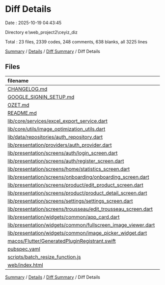# Diff Details

Date : 2025-10-19 04:43:45

Directory e:\\web_project2\\ceyiz_diz

Total : 23 files,  2339 codes, 248 comments, 638 blanks, all 3225 lines

[Summary](results.md) / [Details](details.md) / [Diff Summary](diff.md) / Diff Details

## Files
| filename | language | code | comment | blank | total |
| :--- | :--- | ---: | ---: | ---: | ---: |
| [CHANGELOG.md](/CHANGELOG.md) | Markdown | 74 | 0 | 24 | 98 |
| [GOOGLE\_SIGNIN\_SETUP.md](/GOOGLE_SIGNIN_SETUP.md) | Markdown | 449 | 1 | 179 | 629 |
| [OZET.md](/OZET.md) | Markdown | 149 | 0 | 42 | 191 |
| [README.md](/README.md) | Markdown | 206 | 0 | 179 | 385 |
| [lib/core/services/excel\_export\_service.dart](/lib/core/services/excel_export_service.dart) | Dart | 153 | 45 | 24 | 222 |
| [lib/core/utils/image\_optimization\_utils.dart](/lib/core/utils/image_optimization_utils.dart) | Dart | 46 | 57 | 22 | 125 |
| [lib/data/repositories/auth\_repository.dart](/lib/data/repositories/auth_repository.dart) | Dart | 38 | 13 | 9 | 60 |
| [lib/presentation/providers/auth\_provider.dart](/lib/presentation/providers/auth_provider.dart) | Dart | 88 | 6 | 16 | 110 |
| [lib/presentation/screens/auth/login\_screen.dart](/lib/presentation/screens/auth/login_screen.dart) | Dart | 74 | 13 | 12 | 99 |
| [lib/presentation/screens/auth/register\_screen.dart](/lib/presentation/screens/auth/register_screen.dart) | Dart | 121 | 14 | 16 | 151 |
| [lib/presentation/screens/home/statistics\_screen.dart](/lib/presentation/screens/home/statistics_screen.dart) | Dart | 689 | 42 | 55 | 786 |
| [lib/presentation/screens/onboarding/onboarding\_screen.dart](/lib/presentation/screens/onboarding/onboarding_screen.dart) | Dart | 118 | 2 | 6 | 126 |
| [lib/presentation/screens/product/edit\_product\_screen.dart](/lib/presentation/screens/product/edit_product_screen.dart) | Dart | 22 | 13 | 15 | 50 |
| [lib/presentation/screens/product/product\_detail\_screen.dart](/lib/presentation/screens/product/product_detail_screen.dart) | Dart | 32 | 13 | 14 | 59 |
| [lib/presentation/screens/settings/settings\_screen.dart](/lib/presentation/screens/settings/settings_screen.dart) | Dart | 0 | 2 | 0 | 2 |
| [lib/presentation/screens/trousseau/edit\_trousseau\_screen.dart](/lib/presentation/screens/trousseau/edit_trousseau_screen.dart) | Dart | 1 | 0 | 1 | 2 |
| [lib/presentation/widgets/common/app\_card.dart](/lib/presentation/widgets/common/app_card.dart) | Dart | 32 | 13 | 14 | 59 |
| [lib/presentation/widgets/common/fullscreen\_image\_viewer.dart](/lib/presentation/widgets/common/fullscreen_image_viewer.dart) | Dart | 1 | 4 | 0 | 5 |
| [lib/presentation/widgets/common/image\_picker\_widget.dart](/lib/presentation/widgets/common/image_picker_widget.dart) | Dart | 5 | 2 | 0 | 7 |
| [macos/Flutter/GeneratedPluginRegistrant.swift](/macos/Flutter/GeneratedPluginRegistrant.swift) | Swift | 2 | 0 | 0 | 2 |
| [pubspec.yaml](/pubspec.yaml) | YAML | 1 | 0 | 0 | 1 |
| [scripts/batch\_resize\_function.js](/scripts/batch_resize_function.js) | JavaScript | 37 | 7 | 9 | 53 |
| [web/index.html](/web/index.html) | HTML | 1 | 1 | 1 | 3 |

[Summary](results.md) / [Details](details.md) / [Diff Summary](diff.md) / Diff Details